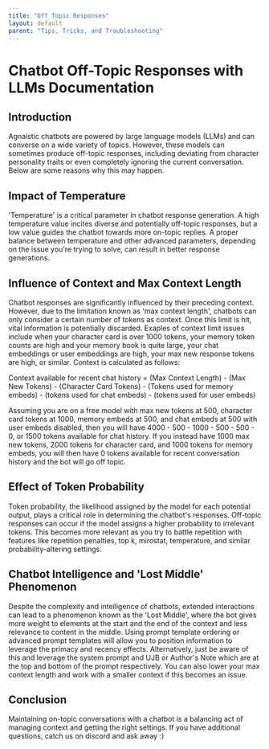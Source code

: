 ```yaml
---
title: "Off Topic Responses"
layout: default
parent: "Tips, Tricks, and Troubleshooting"
---
```


# Chatbot Off-Topic Responses with LLMs Documentation

## Introduction

Agnaistic chatbots are powered by large language models (LLMs) and can converse on a wide variety of topics. However, these models can sometimes produce off-topic responses, including deviating from character personality traits or even completely ignoring the current conversation.  Below are some reasons why this may happen.

## Impact of Temperature

'Temperature' is a critical parameter in chatbot response generation. A high temperature value incites diverse and potentially off-topic responses, but a low value guides the chatbot towards more on-topic replies.  A proper balance between temperature and other advanced parameters, depending on the issue you're trying to solve, can result in better response generations.

## Influence of Context and Max Context Length

Chatbot responses are significantly influenced by their preceding context. However, due to the limitation known as 'max context length', chatbots can only consider a certain number of tokens as context. Once this limit is hit, vital information is potentially discarded.  Exaples of context limit issues include when your character card is over 1000 tokens, your memory token counts are high and your memory book is quite large, your chat embeddings or user embeddings are high, your max new response tokens are high, or similar.  Context is calculated as follows:

Context available for recent chat history = (Max Context Length) - (Max New Tokens) - (Character Card Tokens) - (Tokens used for memory embeds) - (tokens used for chat embeds) - (tokens used for user embeds)

Assuming you are on a free model with max new tokens at 500, character card tokens at 1000, memory embeds at 500, and chat embeds at 500 with user embeds disabled, then you will have 4000 - 500 - 1000 - 500 - 500 - 0, or 1500 tokens available for chat history.  If you instead have 1000 max new tokens, 2000 tokens for character card, and 1000 tokens for memory embeds, you will then have 0 tokens available for recent conversation history and the bot will go off topic.

## Effect of Token Probability

Token probability, the likelihood assigned by the model for each potential output, plays a critical role in determining the chatbot's responses. Off-topic responses can occur if the model assigns a higher probability to irrelevant tokens.  This becomes more relevant as you try to battle repetition with features like repetition penalties, top k, mirostat, temperature, and similar probability-altering settings.

## Chatbot Intelligence and 'Lost Middle' Phenomenon

Despite the complexity and intelligence of chatbots, extended interactions can lead to a phenomenon known as the 'Lost Middle', where the bot gives more weight to elements at the start and the end of the context and less relevance to content in the middle.  Using prompt template ordering or advanced prompt templates will allow you to position information to leverage the primacy and recency effects.  Alternatively, just be aware of this and leverage the system prompt and UJB or Author's Note which are at the top and bottom of the prompt respectively.  You can also lower your max context length and work with a smaller context if this becomes an issue.

## Conclusion

Maintaining on-topic conversations with a chatbot is a balancing act of managing context and getting the right settings.  If you have additional questions, catch us on discord and ask away :)